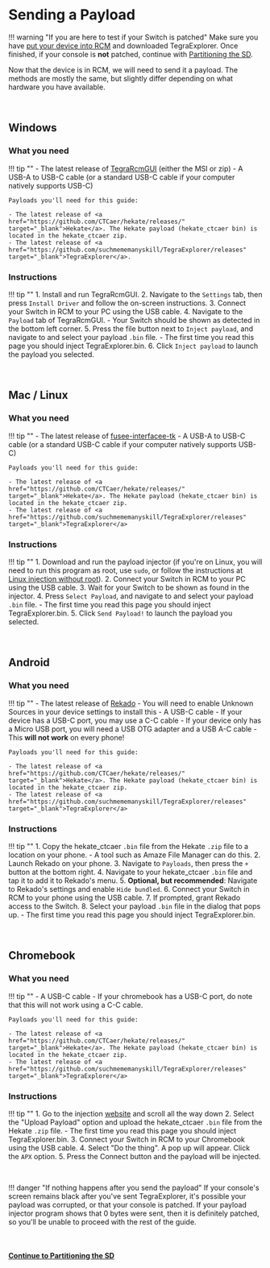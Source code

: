

# Sending a Payload

!!! warning "If you are here to test if your Switch is patched"
    Make sure you have [put your device into RCM](entering_rcm.md) and downloaded TegraExplorer. Once finished, if your console is **not** patched, continue with [Partitioning the SD](partitioning_sd.md).


Now that the device is in RCM, we will need to send it a payload. The methods are mostly the same, but slightly differ depending on what hardware you have available.

&nbsp;

## Windows

### What you need

!!! tip ""
    - The latest release of <a href="https://github.com/eliboa/TegraRcmGUI/releases" target="_blank">TegraRcmGUI</a> (either the MSI or zip)
    - A USB-A to USB-C cable (or a standard USB-C cable if your computer natively supports USB-C)

    Payloads you'll need for this guide:

    - The latest release of <a href="https://github.com/CTCaer/hekate/releases/" target="_blank">Hekate</a>. The Hekate payload (hekate_ctcaer bin) is located in the hekate_ctcaer zip.
    - The latest release of <a href="https://github.com/suchmememanyskill/TegraExplorer/releases" target="_blank">TegraExplorer</a>.

### Instructions

!!! tip ""
    1. Install and run TegraRcmGUI.
    2. Navigate to the `Settings` tab, then press `Install Driver` and follow the on-screen instructions.
    3. Connect your Switch in RCM to your PC using the USB cable.
    4. Navigate to the `Payload` tab of TegraRcmGUI.
        - Your Switch should be shown as detected in the bottom left corner.
    5. Press the file button next to `Inject payload`, and navigate to and select your payload `.bin` file.
        - The first time you read this page you should inject TegraExplorer.bin.
    6. Click `Inject payload` to launch the payload you selected.

&nbsp;

## Mac / Linux

### What you need

!!! tip ""
    - The latest release of <a href="https://github.com/nh-server/fusee-interfacee-tk/releases" target="_blank">fusee-interfacee-tk</a>
    - A USB-A to USB-C cable (or a standard USB-C cable if your computer natively supports USB-C)

    Payloads you'll need for this guide:

    - The latest release of <a href="https://github.com/CTCaer/hekate/releases/" target="_blank">Hekate</a>. The Hekate payload (hekate_ctcaer bin) is located in the hekate_ctcaer zip.
    - The latest release of <a href="https://github.com/suchmememanyskill/TegraExplorer/releases" target="_blank">TegraExplorer</a>

### Instructions

!!! tip ""
    1. Download and run the payload injector (if you're on Linux, you will need to run this program as root, use `sudo`, or follow the instructions at [Linux injection without root](../../extras/adding_udev.md)).
    2. Connect your Switch in RCM to your PC using the USB cable.
    3. Wait for your Switch to be shown as found in the injector.
    4. Press `Select Payload`, and navigate to and select your payload `.bin` file.
        - The first time you read this page you should inject TegraExplorer.bin.
    5. Click `Send Payload!` to launch the payload you selected.

&nbsp;

## Android

### What you need

!!! tip ""
    - The latest release of <a href="https://github.com/MenosGrante/Rekado/releases" target="_blank">Rekado</a>
        - You will need to enable Unknown Sources in your device settings to install this
    - A USB-C cable
        - If your device has a USB-C port, you may use a C-C cable
        - If your device only has a Micro USB port, you will need a USB OTG adapter and a USB A-C cable
            - This **will not work** on every phone!

    Payloads you'll need for this guide:

    - The latest release of <a href="https://github.com/CTCaer/hekate/releases/" target="_blank">Hekate</a>. The Hekate payload (hekate_ctcaer bin) is located in the hekate_ctcaer zip.
    - The latest release of <a href="https://github.com/suchmememanyskill/TegraExplorer/releases" target="_blank">TegraExplorer</a>
		
### Instructions

!!! tip ""
    1. Copy the hekate_ctcaer `.bin` file from the Hekate `.zip` file to a location on your phone.
        - A tool such as Amaze File Manager can do this.
    2. Launch Rekado on your phone.
    3. Navigate to `Payloads`, then press the `+` button at the bottom right.
    4. Navigate to your hekate_ctcaer `.bin` file and tap it to add it to Rekado's menu.
    5. **Optional, but recommended**: Navigate to Rekado's settings and enable `Hide bundled`.
    6. Connect your Switch in RCM to your phone using the USB cable.
    7. If prompted, grant Rekado access to the Switch.
    8. Select your payload `.bin` file in the dialog that pops up.
        - The first time you read this page you should inject TegraExplorer.bin.

&nbsp;

## Chromebook

### What you need

!!! tip ""
    - A USB-C cable
    - If your chromebook has a USB-C port, do note that this will not work using a C-C cable.

    Payloads you'll need for this guide:

    - The latest release of <a href="https://github.com/CTCaer/hekate/releases/" target="_blank">Hekate</a>. The Hekate payload (hekate_ctcaer bin) is located in the hekate_ctcaer zip.
    - The latest release of <a href="https://github.com/suchmememanyskill/TegraExplorer/releases" target="_blank">TegraExplorer</a>

### Instructions
    
!!! tip ""
    1. Go to the injection [website](https://switchgui.de/web-payload/) and scroll all the way down
    2. Select the "Upload Payload" option and upload the hekate_ctcaer `.bin` file from the Hekate `.zip` file.
        - The first time you read this page you should inject TegraExplorer.bin.
    3. Connect your Switch in RCM to your Chromebook using the USB cable.
    4. Select "Do the thing". A pop up will appear. Click the `APX` option.
    5. Press the Connect button and the payload will be injected.
    
&nbsp;

!!! danger "If nothing happens after you send the payload"
    If your console's screen remains black after you've sent TegraExplorer, it's possible your payload was corrupted, or that your console is patched. If your payload injector program shows that 0 bytes were sent, then it is definitely patched, so you'll be unable to proceed with the rest of the guide.

&nbsp;

#### [Continue to Partitioning the SD <i class="fa fa-arrow-circle-right fa-lg"></i>](partitioning_sd.md)
